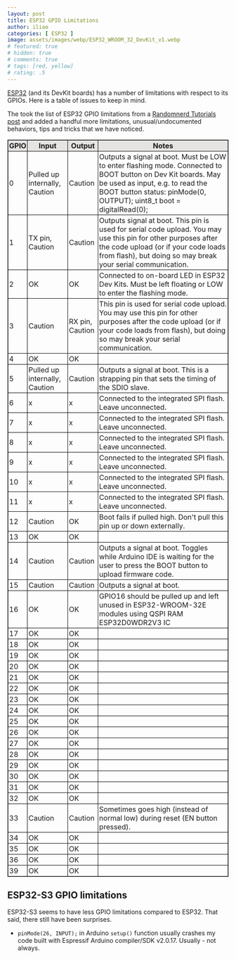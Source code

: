 ```yaml
---
layout: post
title: ESP32 GPIO Limitations
author: iliao
categories: [ ESP32 ]
image: assets/images/webp/ESP32_WROOM_32_DevKit_v1.webp
# featured: true
# hidden: true
# comments: true
# tags: [red, yellow]
# rating: .5
---
```


[ESP32](https://www.espressif.com/sites/default/files/documentation/esp32_datasheet_en.pdf) (and its DevKit boards) has a number of limitations with respect to its GPIOs. Here is a table of issues to keep in mind.

The took the list of ESP32 GPIO limitations from a [Randomnerd Tutorials post](https://randomnerdtutorials.com/esp32-pinout-reference-gpios/) and added a handful more limitations, unusual/undocumented behaviors, tips and tricks that we have noticed.

<style>
th, td {
  border: 1px solid black;
  padding: 2px;
}
</style>

<table style="border: 1px solid gray;">
<thead>
<tr class="header" style="background-color: #E5E4E2;">
<th>GPIO</th>
<th>Input</th>
<th>Output</th>
<th>Notes</th>
</tr>
</thead>

<tbody>

<tr>
<td markdown="span">0</td>
<td markdown="span">Pulled up internally, Caution</td>
<td markdown="span">Caution</td>
<td markdown="span">Outputs a signal at boot. Must be LOW to enter flashing mode. Connected to BOOT button on Dev Kit boards. May be used as input, e.g. to read the BOOT button status: pinMode(0, OUTPUT); uint8_t boot = digitalRead(0);</td>
</tr>

<tr>
<td markdown="span">1</td>
<td markdown="span">TX pin, Caution</td>
<td markdown="span">Caution</td>
<td markdown="span">Outputs signal at boot. This pin is used for serial code upload. You may use this pin for other purposes after the code upload  (or if your code loads from flash), but doing so may break your serial communication.</td>
</tr>

<tr>
<td markdown="span">2</td>
<td markdown="span">OK</td>
<td markdown="span">OK</td>
<td markdown="span">Connected to on-board LED in ESP32 Dev Kits. Must be left floating or LOW to enter the flashing mode.</td>
</tr>

<tr>
<td markdown="span">3</td>
<td markdown="span">Caution</td>
<td markdown="span">RX pin, Caution</td>
<td markdown="span">This pin is used for serial code upload. You may use this pin for other purposes after the code upload  (or if your code loads from flash), but doing so may break your serial communication.</td>
</tr>

<tr>
<td markdown="span">4</td>
<td markdown="span">OK</td>
<td markdown="span">OK</td>
<td markdown="span"></td>
</tr>

<tr>
<td markdown="span">5</td>
<td markdown="span">Pulled up internally, Caution</td>
<td markdown="span">Caution</td>
<td markdown="span">Outputs a signal at boot. This is a strapping pin that sets the timing of the SDIO slave.</td>
</tr>

<tr>
<td markdown="span">6</td>
<td markdown="span">x</td>
<td markdown="span">x</td>
<td markdown="span">Connected to the integrated SPI flash. Leave unconnected.</td>
</tr>

<tr>
<td markdown="span">7</td>
<td markdown="span">x</td>
<td markdown="span">x</td>
<td markdown="span">Connected to the integrated SPI flash. Leave unconnected.</td>
</tr>

<tr>
<td markdown="span">8</td>
<td markdown="span">x</td>
<td markdown="span">x</td>
<td markdown="span">Connected to the integrated SPI flash. Leave unconnected.</td>
</tr>

<tr>
<td markdown="span">9</td>
<td markdown="span">x</td>
<td markdown="span">x</td>
<td markdown="span">Connected to the integrated SPI flash. Leave unconnected.</td>
</tr>

<tr>
<td markdown="span">10</td>
<td markdown="span">x</td>
<td markdown="span">x</td>
<td markdown="span">Connected to the integrated SPI flash. Leave unconnected.</td>
</tr>

<tr>
<td markdown="span">11</td>
<td markdown="span">x</td>
<td markdown="span">x</td>
<td markdown="span">Connected to the integrated SPI flash. Leave unconnected.</td>
</tr>

<tr>
<td markdown="span">12</td>
<td markdown="span">Caution</td>
<td markdown="span">OK</td>
<td markdown="span">Boot fails if pulled high. Don't pull this pin up or down externally.</td>
</tr>

<tr>
<td markdown="span">13</td>
<td markdown="span">OK</td>
<td markdown="span">OK</td>
<td markdown="span"></td>
</tr>

<tr>
<td markdown="span">14</td>
<td markdown="span">Caution</td>
<td markdown="span">Caution</td>
<td markdown="span">Outputs a signal at boot. Toggles while Arduino IDE is waiting for the user to press the BOOT button to upload firmware code.</td>
</tr>

<tr>
<td markdown="span">15</td>
<td markdown="span">Caution</td>
<td markdown="span">Caution</td>
<td markdown="span">Outputs a signal at boot.</td>
</tr>

<tr>
<td markdown="span">16</td>
<td markdown="span">OK</td>
<td markdown="span">OK</td>
<td markdown="span">GPIO16 should be pulled up and left unused in ESP32-WROOM-32E modules using QSPI RAM ESP32D0WDR2V3 IC</td>
</tr>

<tr>
<td markdown="span">17</td>
<td markdown="span">OK</td>
<td markdown="span">OK</td>
<td markdown="span"></td>
</tr>

<tr>
<td markdown="span">18</td>
<td markdown="span">OK</td>
<td markdown="span">OK</td>
<td markdown="span"></td>
</tr>

<tr>
<td markdown="span">19</td>
<td markdown="span">OK</td>
<td markdown="span">OK</td>
<td markdown="span"></td>
</tr>

<tr>
<td markdown="span">20</td>
<td markdown="span">OK</td>
<td markdown="span">OK</td>
<td markdown="span"></td>
</tr>

<tr>
<td markdown="span">21</td>
<td markdown="span">OK</td>
<td markdown="span">OK</td>
<td markdown="span"></td>
</tr>

<tr>
<td markdown="span">22</td>
<td markdown="span">OK</td>
<td markdown="span">OK</td>
<td markdown="span"></td>
</tr>

<tr>
<td markdown="span">23</td>
<td markdown="span">OK</td>
<td markdown="span">OK</td>
<td markdown="span"></td>
</tr>

<tr>
<td markdown="span">24</td>
<td markdown="span">OK</td>
<td markdown="span">OK</td>
<td markdown="span"></td>
</tr>

<tr>
<td markdown="span">25</td>
<td markdown="span">OK</td>
<td markdown="span">OK</td>
<td markdown="span"></td>
</tr>

<tr>
<td markdown="span">26</td>
<td markdown="span">OK</td>
<td markdown="span">OK</td>
<td markdown="span"></td>
</tr>

<tr>
<td markdown="span">27</td>
<td markdown="span">OK</td>
<td markdown="span">OK</td>
<td markdown="span"></td>
</tr>

<tr>
<td markdown="span">28</td>
<td markdown="span">OK</td>
<td markdown="span">OK</td>
<td markdown="span"></td>
</tr>

<tr>
<td markdown="span">29</td>
<td markdown="span">OK</td>
<td markdown="span">OK</td>
<td markdown="span"></td>
</tr>

<tr>
<td markdown="span">30</td>
<td markdown="span">OK</td>
<td markdown="span">OK</td>
<td markdown="span"></td>
</tr>

<tr>
<td markdown="span">31</td>
<td markdown="span">OK</td>
<td markdown="span">OK</td>
<td markdown="span"></td>
</tr>

<tr>
<td markdown="span">32</td>
<td markdown="span">OK</td>
<td markdown="span">OK</td>
<td markdown="span"></td>
</tr>

<tr>
<td markdown="span">33</td>
<td markdown="span">Caution</td>
<td markdown="span">Caution</td>
<td markdown="span">Sometimes goes high (instead of normal low) during reset (EN button pressed).</td>
</tr>

<tr>
<td markdown="span">34</td>
<td markdown="span">OK</td>
<td markdown="span">OK</td>
<td markdown="span"></td>
</tr>

<tr>
<td markdown="span">35</td>
<td markdown="span">OK</td>
<td markdown="span">OK</td>
<td markdown="span"></td>
</tr>

<tr>
<td markdown="span">36</td>
<td markdown="span">OK</td>
<td markdown="span">OK</td>
<td markdown="span"></td>
</tr>

<tr>
<td markdown="span">39</td>
<td markdown="span">OK</td>
<td markdown="span">OK</td>
<td markdown="span"></td>
</tr>

</tbody>
</table>

## ESP32-S3 GPIO limitations

ESP32-S3 seems to have less GPIO limitations compared to ESP32. That said, there still have been surprises.

- `pinMode(26, INPUT);` in Arduino `setup()` function usually crashes my code built with Espressif Arduino compiler/SDK v2.0.17. Usually - not always.
